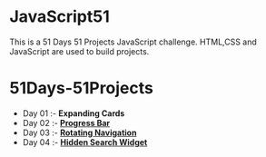 # JavaScript51

This is a 51 Days 51 Projects JavaScript challenge. HTML,CSS and JavaScript are used to build projects.

# 51Days-51Projects
 - Day 01 :- **Expanding Cards** 
 - Day 02 :- [**Progress Bar**](02-Progress_Bar)
 - Day 03 :- [**Rotating Navigation**](03-Rotating_Navigation)
 - Day 04 :- [**Hidden Search Widget**](04-Hidden_Search)